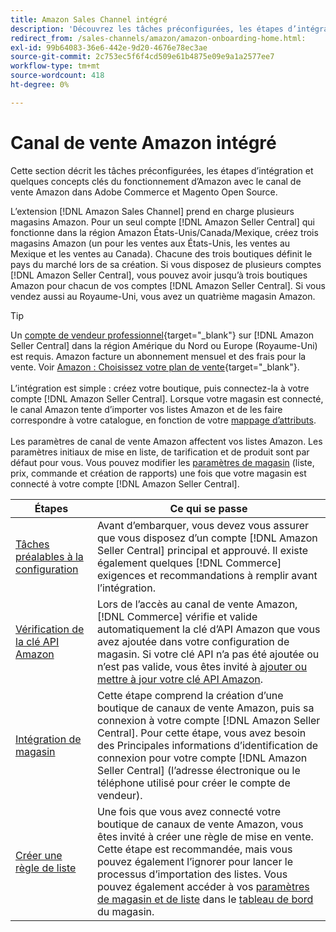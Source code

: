 ```yaml
---
title: Amazon Sales Channel intégré
description: 'Découvrez les tâches préconfigurées, les étapes d’intégration et le fonctionnement d’Amazon avec Amazon Sales Channel dans Adobe Commerce et Magento Open Source.'
redirect_from: /sales-channels/amazon/amazon-onboarding-home.html: 
exl-id: 99b64083-36e6-442e-9d20-4676e78ec3ae
source-git-commit: 2c753ec5f6f4cd509e61b4875e09e9a1a2577ee7
workflow-type: tm+mt
source-wordcount: 418
ht-degree: 0%

---
```


# Canal de vente Amazon intégré

Cette section décrit les tâches préconfigurées, les étapes d’intégration et quelques concepts clés du fonctionnement d’Amazon avec le canal de vente Amazon dans Adobe Commerce et Magento Open Source.

L’extension [!DNL Amazon Sales Channel] prend en charge plusieurs magasins Amazon. Pour un seul compte [!DNL Amazon Seller Central] qui fonctionne dans la région Amazon États-Unis/Canada/Mexique, créez trois magasins Amazon (un pour les ventes aux États-Unis, les ventes au Mexique et les ventes au Canada). Chacune des trois boutiques définit le pays du marché lors de sa création. Si vous disposez de plusieurs comptes [!DNL Amazon Seller Central], vous pouvez avoir jusqu’à trois boutiques Amazon pour chacun de vos comptes [!DNL Amazon Seller Central]. Si vous vendez aussi au Royaume-Uni, vous avez un quatrième magasin Amazon.

>[!TIP]
>
>Un [compte de vendeur professionnel](https://sell.amazon.com/){target=&quot;_blank&quot;} sur [!DNL Amazon Seller Central] dans la région Amérique du Nord ou Europe (Royaume-Uni) est requis. Amazon facture un abonnement mensuel et des frais pour la vente. Voir [Amazon : Choisissez votre plan de vente](https://sell.amazon.com/pricing.html){target=&quot;_blank&quot;}.<br><br>
>L’intégration est simple : créez votre boutique, puis connectez-la à votre compte [!DNL Amazon Seller Central].
>Lorsque votre magasin est connecté, le canal Amazon tente d’importer vos listes Amazon et de les faire correspondre à votre catalogue, en fonction de votre [mappage d’attributs](./attributes-view.md).<br><br>
>Les paramètres de canal de vente Amazon affectent vos listes Amazon. Les paramètres initiaux de mise en liste, de tarification et de produit sont par défaut pour vous. Vous pouvez modifier les [paramètres de magasin](./ob-store-review.md) (liste, prix, commande et création de rapports) une fois que votre magasin est connecté à votre compte [!DNL Amazon Seller Central].

| Étapes | Ce qui se passe |
|--- |--- |
| [Tâches préalables à la configuration](./amazon-pre-setup-tasks.md) | Avant d’embarquer, vous devez vous assurer que vous disposez d’un compte [!DNL Amazon Seller Central] principal et approuvé. Il existe également quelques [!DNL Commerce] exigences et recommandations à remplir avant l’intégration. |
| [Vérification de la clé API Amazon](./amazon-verify-api-key.md) | Lors de l’accès au canal de vente Amazon, [!DNL Commerce] vérifie et valide automatiquement la clé d’API Amazon que vous avez ajoutée dans votre configuration de magasin. Si votre clé API n’a pas été ajoutée ou n’est pas valide, vous êtes invité à [ajouter ou mettre à jour votre clé API Amazon](./amazon-verify-api-key.md). |
| [Intégration de magasin](./store-integration.md) | Cette étape comprend la création d’une boutique de canaux de vente Amazon, puis sa connexion à votre compte [!DNL Amazon Seller Central]. Pour cette étape, vous avez besoin des Principales informations d’identification de connexion pour votre compte [!DNL Amazon Seller Central] (l’adresse électronique ou le téléphone utilisé pour créer le compte de vendeur). |
| [Créer une règle de liste](./ob-create-listing-rule.md) | Une fois que vous avez connecté votre boutique de canaux de vente Amazon, vous êtes invité à créer une règle de mise en vente. Cette étape est recommandée, mais vous pouvez également l’ignorer pour lancer le processus d’importation des listes. Vous pouvez également accéder à vos [paramètres de magasin et de liste](./ob-store-review.md) dans le [tableau de bord](./amazon-store-dashboard.md) du magasin. |
